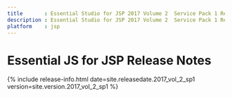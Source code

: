 ```yaml
---
title 		: Essential Studio for JSP 2017 Volume 2  Service Pack 1 Release Notes
description : Essential Studio for JSP 2017 Volume 2  Service Pack 1 Release Notes
platform    : jsp
---
```


# Essential JS for JSP Release Notes  

{% include release-info.html date=site.releasedate.2017_vol_2_sp1 version=site.version.2017_vol_2_sp1 %} 



